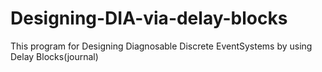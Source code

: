 # Designing-DIA-via-delay-blocks
This program for Designing Diagnosable Discrete EventSystems by using Delay Blocks(journal)
